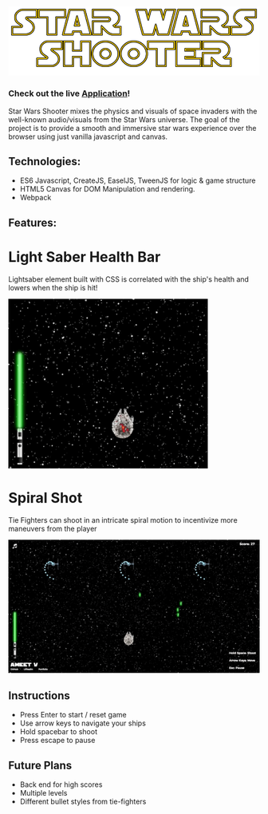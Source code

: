 <img src='https://github.com/ameet01/star-wars-shooter/blob/master/images/maintitle.png' width='600px' />

### Check out the live [Application](https://ameet01.github.io/star-wars-shooter/)!

Star Wars Shooter mixes the physics and visuals of space invaders with the well-known audio/visuals from the Star Wars universe. The goal of the project is to provide a smooth and immersive star wars experience over the browser using just vanilla javascript and canvas.

## Technologies:

* ES6 Javascript, CreateJS, EaselJS, TweenJS for logic & game structure
* HTML5 Canvas for DOM Manipulation and rendering.
* Webpack

## Features:

# Light Saber Health Bar

Lightsaber element built with CSS is correlated with the ship's health and lowers when the ship is hit!

<img src='https://github.com/ameet01/star-wars-shooter/blob/master/docs/lightsaberhealthbar.gif' width='400px'/>

# Spiral Shot

Tie Fighters can shoot in an intricate spiral motion to incentivize more maneuvers from the player

<img src='https://github.com/ameet01/star-wars-shooter/blob/master/docs/spiral.gif' width='600px'/>

## Instructions

* Press Enter to start / reset game
* Use arrow keys to navigate your ships
* Hold spacebar to shoot
* Press escape to pause

## Future Plans

* Back end for high scores
* Multiple levels
* Different bullet styles from tie-fighters
